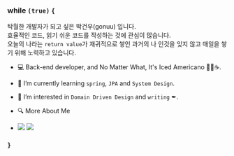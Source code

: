 ### while ```(true)``` ```{```
탁월한 개발자가 되고 싶은 박건우(gonuu) 입니다.  
효율적인 코드, 읽기 쉬운 코드를 작성하는 것에 관심이 많습니다.  
오늘의 나라는 ```return value```가 재귀적으로 쌓인 과거의 나 인것을 잊지 않고 매일을 쌓기 위해 노력하고 있습니다.  

<!--
**devonuu/devonuu** is a ✨ _special_ ✨ repository because its `README.md` (this file) appears on your GitHub profile.

Here are some ideas to get you started:
- 💬 Ask me about ...
- 📫 How to reach me: ...
- 😄 Pronouns: ...
- ⚡ Fun fact: ...
-->
- 💻 Back-end developer, and No Matter What, It's Iced Americano 🧊➕☕.
- 🌱 I’m currently learning ```spring```, ```JPA``` and ```System Design```.
- 🤔 I’m interested in ```Domain Driven Design``` and ```writing``` ✒. 

- 🔍 More About Me
- <a href="https://www.notion.so/gonuu-d22c6b99048c465ca063de4b193f3a50" target="_blank"><img src="https://img.shields.io/badge/portfolio-000000?style=flat-square&logo=Notion&logoColor=white"/></a>  <a href="https://devonuu.tistory.com/" target="_blank"><img src="https://img.shields.io/badge/blog-000000?style=flat-square&logo=Blogger&logoColor=white"/></a>
  
### ```}```
